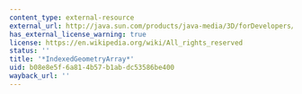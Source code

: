 ```yaml
---
content_type: external-resource
external_url: http://java.sun.com/products/java-media/3D/forDevelopers/J3D_1_2_API/j3dapi/javax/media/j3d/IndexedGeometryArray.html
has_external_license_warning: true
license: https://en.wikipedia.org/wiki/All_rights_reserved
status: ''
title: '*IndexedGeometryArray*'
uid: b08e8e5f-6a81-4b57-b1ab-dc53586be400
wayback_url: ''
---
```

